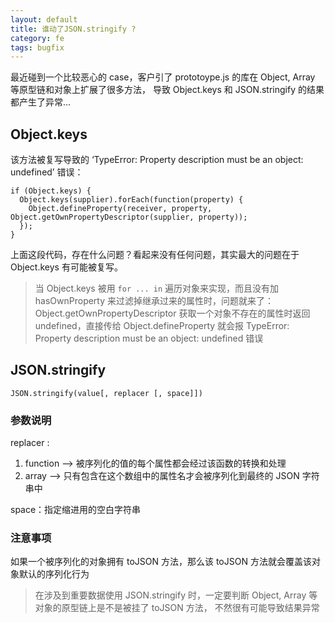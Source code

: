 ```yaml
---
layout: default
title: 谁动了JSON.stringify ?
category: fe
tags: bugfix
---
```


最近碰到一个比较恶心的 case，客户引了 prototoype.js 的库在 Object, Array 等原型链和对象上扩展了很多方法，
导致 Object.keys 和 JSON.stringify 的结果都产生了异常... 

## Object.keys 
该方法被复写导致的 ‘TypeError: Property description must be an object: undefined’ 错误：
```
if (Object.keys) {
  Object.keys(supplier).forEach(function(property) {
    Object.defineProperty(receiver, property, Object.getOwnPropertyDescriptor(supplier, property));
  });
}
```
上面这段代码，存在什么问题？看起来没有任何问题，其实最大的问题在于 Object.keys 有可能被复写。

> 当 Object.keys 被用 `for ... in` 遍历对象来实现，而且没有加 hasOwnProperty 来过滤掉继承过来的属性时，问题就来了：
Object.getOwnPropertyDescriptor 获取一个对象不存在的属性时返回 undefined，直接传给 Object.defineProperty 就会报
TypeError: Property description must be an object: undefined 错误

## JSON.stringify
```
JSON.stringify(value[, replacer [, space]])
```
### 参数说明

replacer : 

1. function --> 被序列化的值的每个属性都会经过该函数的转换和处理
2. array --> 只有包含在这个数组中的属性名才会被序列化到最终的 JSON 字符串中

space：指定缩进用的空白字符串

### 注意事项
如果一个被序列化的对象拥有 toJSON 方法，那么该 toJSON 方法就会覆盖该对象默认的序列化行为

> 在涉及到重要数据使用 JSON.stringify 时，一定要判断 Object, Array 等对象的原型链上是不是被挂了 toJSON 方法，
不然很有可能导致结果异常
